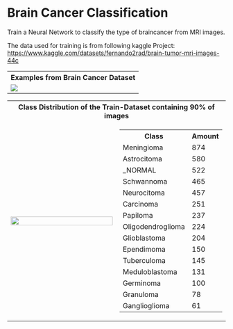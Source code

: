 # Brain Cancer Classification
Train a Neural Network to classify the type of braincancer from MRI images.

The data used for training is from following kaggle Project:
  https://www.kaggle.com/datasets/fernando2rad/brain-tumor-mri-images-44c

<table>
  <tr>
    <th style="text-align: center">Examples from Brain Cancer Dataset</th>
  </tr>
  <tr>
    <td><img src= https://github.com/user-attachments/assets/05240ef8-e105-4bc0-84e0-2d3e0ace636c /></td>
  </tr>
  

<table>
  <tr>
    <th colspan="2" style="text-align: center">Class Distribution of the Train-Dataset containing 90% of images</th>
  </tr>
  <tr>
    <td style="width: 66%">
      <img src="https://github.com/user-attachments/assets/568dff8f-4624-40cd-a77c-44aa6f08d420" style="width: 100%"/>
    </td>
    <td style="width: 34%; vertical-align: top">
      <table>
        <tr><th>Class</th><th>Amount</th></tr>
        <tr><td>Meningioma</td><td>874</td></tr>
        <tr><td>Astrocitoma</td><td>580</td></tr>
        <tr><td>_NORMAL</td><td>522</td></tr>
        <tr><td>Schwannoma</td><td>465</td></tr>
        <tr><td>Neurocitoma</td><td>457</td></tr>
        <tr><td>Carcinoma</td><td>251</td></tr>
        <tr><td>Papiloma</td><td>237</td></tr>
        <tr><td>Oligodendroglioma</td><td>224</td></tr>
        <tr><td>Glioblastoma</td><td>204</td></tr>
        <tr><td>Ependimoma</td><td>150</td></tr>
        <tr><td>Tuberculoma</td><td>145</td></tr>
        <tr><td>Meduloblastoma</td><td>131</td></tr>
        <tr><td>Germinoma</td><td>100</td></tr>
        <tr><td>Granuloma</td><td>78</td></tr>
        <tr><td>Ganglioglioma</td><td>61</td></tr>
      </table>
    </td>
  </tr>
</table>

